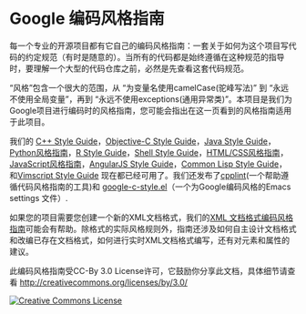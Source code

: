 Google 编码风格指南
===================

每一个专业的开源项目都有它自己的编码风格指南：一套关于如何为这个项目写代码的约定规范（有时是随意的）。当所有的代码都是始终遵循在这种规范的指导时，要理解一个大型的代码仓库之前，必然是先查看这套代码规范。

“风格”包含一个很大的范围，从 “为变量名使用camelCase(驼峰写法)” 到 “永远不使用全局变量”，再到 “永远不使用exceptions(通用异常类)”。本项目是我们为Google项目进行编码时的风格指南，您可能会指出在这一页看到的风格指南适用于此项目。

我们的 [C++ Style Guide][cpp]，[Objective-C Style Guide][objc]，[Java Style Guide][java]，[Python风格指南][py]，[R Style Guide][r]，[Shell Style Guide][sh]，[HTML/CSS风格指南][htmlcss]，[JavaScript风格指南][js]，[AngularJS Style Guide][angular]，[Common Lisp Style Guide][cl]， 和[Vimscript Style Guide][vim] 现在都已经可用了。我们还发布了[cpplint][cpplint](一个帮助遵循代码风格指南的工具)和 [google-c-style.el][emacs]（一个为Google编码风格的Emacs settings 文件）.

如果您的项目需要您创建一个新的XML文档格式，我们的[XML 文档格式编码风格指南][xml]可能会有帮助。除格式的实际风格规则外，指南还涉及如何自主设计文档格式和改编已存在文档格式，如何进行实时XML文档格式编写，还有对元素和属性的建议。

此编码风格指南受CC-By 3.0 License许可，它鼓励你分享此文档，具体细节请查看 http://creativecommons.org/licenses/by/3.0/

<a rel="license" href="http://creativecommons.org/licenses/by/3.0/"><img alt="Creative Commons License" style="border-width:0" src="https://i.creativecommons.org/l/by/3.0/88x31.png" /></a>

[cpp]: http://google.github.io/styleguide/cppguide.html
[objc]: http://google.github.io/styleguide/objcguide.xml
[java]: http://google.github.io/styleguide/javaguide.html
[py]: http://liuxing3169.github.io/zh-google-styleguide/pyguide.html
[r]: http://google.github.io/styleguide/Rguide.xml
[sh]: http://google.github.io/styleguide/shell.xml
[htmlcss]: http://liuxing3169.github.io/zh-google-styleguide/htmlcssguide.xml
[js]: http://liuxing3169.github.io/zh-google-styleguide/javascriptguide.xml
[angular]: http://google.github.io/styleguide/angularjs-google-style.html
[cl]: http://google.github.io/styleguide/lispguide.xml
[vim]: http://google.github.io/styleguide/vimscriptguide.xml
[cpplint]: https://github.com/google/styleguide/tree/gh-pages/cpplint
[emacs]: https://raw.githubusercontent.com/google/styleguide/gh-pages/google-c-style.el
[xml]: http://google.github.io/styleguide/xmlstyle.html
